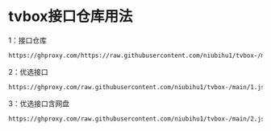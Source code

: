 # tvbox接口仓库用法

1：接口仓库
````bash
https://ghproxy.com/https://raw.githubusercontent.com/niubihu1/tvbox-/main/tv8.json
````

2：优选接口
````bash
https://ghproxy.com/raw.githubusercontent.com/niubihu1/tvbox-/main/1.json
````

3：优选接口含网盘
````bash
https://ghproxy.com/raw.githubusercontent.com/niubihu1/tvbox-/main/2.json
````
